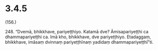 # 3.4.5

(156.)

248\. “Dvemā, bhikkhave, pariyeṭṭhiyo. Katamā dve? Āmisapariyeṭṭhi ca dhammapariyeṭṭhi ca. Imā kho, bhikkhave, dve pariyeṭṭhiyo. Etadaggaṃ, bhikkhave, imāsaṃ dvinnaṃ pariyeṭṭhīnaṃ yadidaṃ dhammapariyeṭṭhī”ti.
